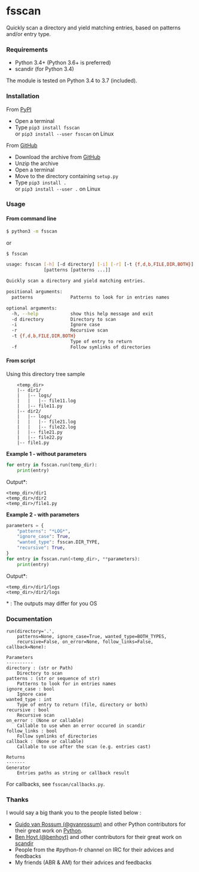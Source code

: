 # fsscan

Quickly scan a directory and yield matching entries, based on patterns and/or entry type.

### Requirements

* Python 3.4+ (Python 3.6+ is preferred)
* scandir (for Python 3.4)

The module is tested on Python 3.4 to 3.7 (included).

### Installation

From [PyPI](https://pypi.org/)

* Open a terminal
* Type `pip3 install fsscan` 
  <br>or `pip3 install --user fsscan` on Linux

From [GitHub](https://github.com)

* Download the archive from [GitHub](https://github.com/krakozaure/fsscan)
* Unzip the archive
* Open a terminal
* Move to the directory containing `setup.py`
* Type `pip3 install .`
  <br>or `pip3 install --user .` on Linux

### Usage

#### From command line

```sh
$ python3 -m fsscan
```

or

```sh
$ fsscan
```

```sh
usage: fsscan [-h] [-d directory] [-i] [-r] [-t {f,d,b,FILE,DIR,BOTH}] [-f]
              [patterns [patterns ...]]

Quickly scan a directory and yield matching entries.

positional arguments:
  patterns              Patterns to look for in entries names

optional arguments:
  -h, --help            show this help message and exit
  -d directory          Directory to scan
  -i                    Ignore case
  -r                    Recursive scan
  -t {f,d,b,FILE,DIR,BOTH}
                        Type of entry to return
  -f                    Follow symlinks of directories
```

#### From script

Using this directory tree sample
```
    <temp_dir>
    |-- dir1/
    |   |-- logs/
    |   |   |-- file11.log
    |   |-- file11.py
    |-- dir2/
    |   |-- logs/
    |   |   |-- file21.log
    |   |   |-- file22.log
    |   |-- file21.py
    |   |-- file22.py
    |-- file1.py
```

**Example 1 - without parameters**
```Python
for entry in fsscan.run(temp_dir):
    print(entry)
```
Output<exp>*</exp>:
```
<temp_dir>/dir1
<temp_dir>/dir2
<temp_dir>/file1.py
```

**Example 2 - with parameters**
```Python
parameters = {
    "patterns": "*LOG*",
    "ignore_case": True,
    "wanted_type": fsscan.DIR_TYPE,
    "recursive": True,
}
for entry in fsscan.run(<temp_dir>, **parameters):
    print(entry)
```
Output<exp>*</exp>:
```
<temp_dir>/dir1/logs
<temp_dir>/dir2/logs
```

<exp>*</exp> : The outputs may differ for you OS


### Documentation

```
run(directory='.',
    patterns=None, ignore_case=True, wanted_type=BOTH_TYPES,
    recursive=False, on_error=None, follow_links=False, callback=None):

Parameters
----------
directory : (str or Path)
    Directory to scan
patterns : (str or sequence of str)
    Patterns to look for in entries names
ignore_case : bool
    Ignore case
wanted_type : int
    Type of entry to return (file, directory or both)
recursive : bool
    Recursive scan
on_error : (None or callable)
    Callable to use when an error occured in scandir
follow_links : bool
    Follow symlinks of directories
callback : (None or callable)
    Callable to use after the scan (e.g. entries cast)

Returns
-------
Generator
    Entries paths as string or callback result
```

For callbacks, see `fsscan/callbacks.py`.

### Thanks

I would say a big thank you to the people listed below :
* [Guido van Rossum (@gvanrossum)](https://github.com/gvanrossum) and other Python contributors for their great work on [Python](https://github.com/Python/Python).
* [Ben Hoyt (@benhoyt)](https://github.com/benhoyt) and other contributors for their great work on [scandir](https://github.com/benhoyt/scandir)
* People from the #python-fr channel on IRC for their advices and feedbacks
* My friends (ABR & AM) for their advices and feedbacks

